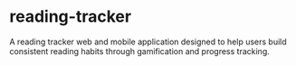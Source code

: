 # reading-tracker
A reading tracker web and mobile application designed to help users build consistent reading habits through gamification and progress tracking.
